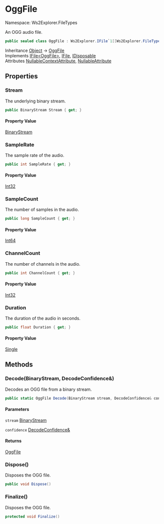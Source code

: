# OggFile

Namespace: Ws2Explorer.FileTypes

An OGG audio file.

```csharp
public sealed class OggFile : Ws2Explorer.IFile`1[[Ws2Explorer.FileTypes.OggFile, Ws2Explorer, Version=1.0.0.0, Culture=neutral, PublicKeyToken=null]], Ws2Explorer.IFile, System.IDisposable
```

Inheritance [Object](https://docs.microsoft.com/en-us/dotnet/api/system.object) → [OggFile](./ws2explorer.filetypes.oggfile.md)<br>
Implements [IFile&lt;OggFile&gt;](./ws2explorer.ifile-1.md), [IFile](./ws2explorer.ifile.md), [IDisposable](https://docs.microsoft.com/en-us/dotnet/api/system.idisposable)<br>
Attributes [NullableContextAttribute](https://docs.microsoft.com/en-us/dotnet/api/system.runtime.compilerservices.nullablecontextattribute), [NullableAttribute](https://docs.microsoft.com/en-us/dotnet/api/system.runtime.compilerservices.nullableattribute)

## Properties

### **Stream**

The underlying binary stream.

```csharp
public BinaryStream Stream { get; }
```

#### Property Value

[BinaryStream](./ws2explorer.binarystream.md)<br>

### **SampleRate**

The sample rate of the audio.

```csharp
public int SampleRate { get; }
```

#### Property Value

[Int32](https://docs.microsoft.com/en-us/dotnet/api/system.int32)<br>

### **SampleCount**

The number of samples in the audio.

```csharp
public long SampleCount { get; }
```

#### Property Value

[Int64](https://docs.microsoft.com/en-us/dotnet/api/system.int64)<br>

### **ChannelCount**

The number of channels in the audio.

```csharp
public int ChannelCount { get; }
```

#### Property Value

[Int32](https://docs.microsoft.com/en-us/dotnet/api/system.int32)<br>

### **Duration**

The duration of the audio in seconds.

```csharp
public float Duration { get; }
```

#### Property Value

[Single](https://docs.microsoft.com/en-us/dotnet/api/system.single)<br>

## Methods

### **Decode(BinaryStream, DecodeConfidence&)**

Decodes an OGG file from a binary stream.

```csharp
public static OggFile Decode(BinaryStream stream, DecodeConfidence& confidence)
```

#### Parameters

`stream` [BinaryStream](./ws2explorer.binarystream.md)<br>

`confidence` [DecodeConfidence&](./ws2explorer.decodeconfidence&.md)<br>

#### Returns

[OggFile](./ws2explorer.filetypes.oggfile.md)<br>

### **Dispose()**

Disposes the OGG file.

```csharp
public void Dispose()
```

### **Finalize()**

Disposes the OGG file.

```csharp
protected void Finalize()
```

